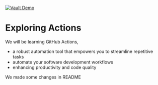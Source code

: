 [![Vault Demo](https://github.com/markitty1077/actions-1/actions/workflows/vault-demo.yml/badge.svg)](https://github.com/markitty1077/actions-1/actions/workflows/vault-demo.yml)

# Exploring Actions
We will be learning GitHub Actions, 
- a robust automation tool that empowers you to streamline repetitive tasks
- automate your software development workflows
- enhancing productivity and code quality

We made some changes in README
